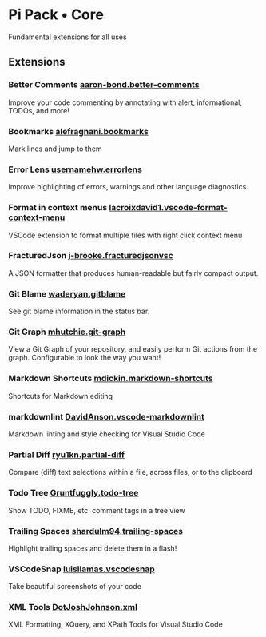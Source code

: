 # Pi Pack • Core

Fundamental extensions for all uses

## Extensions

### Better Comments [aaron-bond.better-comments](https://marketplace.visualstudio.com/items?itemName=aaron-bond.better-comments)

Improve your code commenting by annotating with alert, informational, TODOs, and more!

### Bookmarks [alefragnani.bookmarks](https://marketplace.visualstudio.com/items?itemName=alefragnani.bookmarks)

Mark lines and jump to them

### Error Lens [usernamehw.errorlens](https://marketplace.visualstudio.com/items?itemName=usernamehw.errorlens)

Improve highlighting of errors, warnings and other language diagnostics.

### Format in context menus [lacroixdavid1.vscode-format-context-menu](https://marketplace.visualstudio.com/items?itemName=lacroixdavid1.vscode-format-context-menu)

VSCode extension to format multiple files with right click context menu

### FracturedJson [j-brooke.fracturedjsonvsc](https://marketplace.visualstudio.com/items?itemName=j-brooke.fracturedjsonvsc)

A JSON formatter that produces human-readable but fairly compact output.

### Git Blame [waderyan.gitblame](https://marketplace.visualstudio.com/items?itemName=waderyan.gitblame)

See git blame information in the status bar.

### Git Graph [mhutchie.git-graph](https://marketplace.visualstudio.com/items?itemName=mhutchie.git-graph)

View a Git Graph of your repository, and easily perform Git actions from the graph. Configurable to look the way you want!

### Markdown Shortcuts [mdickin.markdown-shortcuts](https://marketplace.visualstudio.com/items?itemName=mdickin.markdown-shortcuts)

Shortcuts for Markdown editing

### markdownlint [DavidAnson.vscode-markdownlint](https://marketplace.visualstudio.com/items?itemName=DavidAnson.vscode-markdownlint)

Markdown linting and style checking for Visual Studio Code

### Partial Diff [ryu1kn.partial-diff](https://marketplace.visualstudio.com/items?itemName=ryu1kn.partial-diff)

Compare (diff) text selections within a file, across files, or to the clipboard

### Todo Tree [Gruntfuggly.todo-tree](https://marketplace.visualstudio.com/items?itemName=Gruntfuggly.todo-tree)

Show TODO, FIXME, etc. comment tags in a tree view

### Trailing Spaces [shardulm94.trailing-spaces](https://marketplace.visualstudio.com/items?itemName=shardulm94.trailing-spaces)

Highlight trailing spaces and delete them in a flash!

### VSCodeSnap [luisllamas.vscodesnap](https://marketplace.visualstudio.com/items?itemName=luisllamas.vscodesnap)

Take beautiful screenshots of your code

### XML Tools [DotJoshJohnson.xml](https://marketplace.visualstudio.com/items?itemName=DotJoshJohnson.xml)

XML Formatting, XQuery, and XPath Tools for Visual Studio Code
